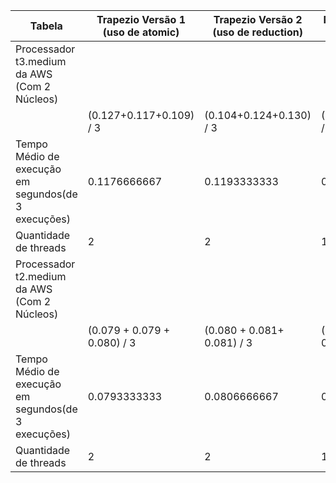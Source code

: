 | Tabela | Trapezio Versão 1 (uso de atomic) | Trapezio Versão 2 (uso de reduction) | Matriz Versão 1 (uso de critical)| Matriz Versão 2 (uso de lock) |
| ------------- | ------------- | ------------- | ------------- | ------------- |
| Processador t3.medium da AWS (Com 2 Núcleos) | | | | |
| | (0.127+0.117+0.109) / 3 | (0.104+0.124+0.130) / 3 | (0.002+0.002+0.003) / 3 | (0.002+0.002+00.002)/3 |
| Tempo Médio de execução em segundos(de 3 execuções) | 0.1176666667 | 0.1193333333 | 0.0023333333 | 0.0002 |
| Quantidade de threads | 2 | 2 | 10 | 10 |
| Processador t2.medium da AWS (Com 2 Núcleos) | | | | |
| | (0.079 + 0.079 + 0.080) / 3 | (0.080 + 0.081+ 0.081) / 3 | (0.003 + 0.003 + 0.003) / 3 | (0.002 + 0.003 + 0.003) / 3 |
| Tempo Médio de execução em segundos(de 3 execuções) | 0.0793333333 | 0.0806666667 | 0.003 | 0.0026666667 |
| Quantidade de threads | 2 | 2 | 10 | 10 |
